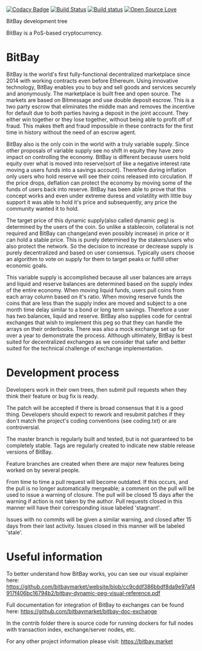 [![Codacy Badge](https://api.codacy.com/project/badge/Grade/1bac5bbdf2f64cfeb67092bef3e50d6f)](https://www.codacy.com/app/yshurik/bitbay-core?utm_source=github.com&utm_medium=referral&utm_content=bitbaymarket/bitbay-core&utm_campaign=badger)
[![Build Status](https://travis-ci.org/bitbaymarket/bitbay-core.svg?branch=master)](https://travis-ci.org/bitbaymarket/bitbay-core)
[![Build status](https://ci.appveyor.com/api/projects/status/qdy7pilwdtxehqhw?svg=true)](https://ci.appveyor.com/project/yshurik/bitbay-core)
[![Open Source Love](https://badges.frapsoft.com/os/mit/mit.svg?v=102)](https://github.com/bitbaymarket/bitbay-core/blob/master/COPYING)


BitBay development tree

BitBay is a PoS-based cryptocurrency.

BitBay
===========================

BitBay is the world's first fully-functional decentralized marketplace since 2014 with working contracts even before Ethereum. Using innovative technology, BitBay enables you to buy and sell goods and services securely and anonymously. The marketplace is built free and open source. The markets are based on Bitmessage and use double deposit escrow. This is a two party escrow that eliminates the middle man and removes the incentive for default due to both parties having a deposit in the joint account. They either win together or they lose together, without being able to profit off of fraud. This makes theft and fraud impossible in these contracts for the first time in history without the need of an escrow agent. 

BitBay also is the only coin in the world with a truly variable supply. Since other proposals of variable supply see no shift in equity they have zero impact on controlling the economy. BitBay is different because users hold equity over what is moved into reserve(sort of like a negative interest rate moving a users funds into a savings account). Therefore during inflation only users who hold reserve will see their coins released into circulation. If the price drops, deflation can protect the economy by moving some of the funds of users back into reserve. BitBay has been able to prove that this concept works and even under extreme duress and volatility with little buy support it was able to hold it's price and subsequently, any price the community wanted it to hold.

The target price of this dynamic supply(also called dynamic peg) is determined by the users of the coin. So unlike a stablecoin, collateral is not required and BitBay can change(and even possibly increase) in price or it can hold a stable price. This is purely determined by the stakers/users who also protect the network. So the decision to increase or decrease supply is purely decentralized and based on user consensus. Typically users choose an algorithm to vote on supply for them to target peaks or fulfill other economic goals.

This variable supply is accomplished because all user balances are arrays and liquid and reserve balances are determined based on the supply index of the entire economy. When moving liquid funds, users pull coins from each array column based on it's ratio. When moving reserve funds the coins that are less than the supply index are moved and subject to a one month time delay similar to a bond or long term savings. Therefore a user has two balances, liquid and reserve. BitBay also supplies code for central exchanges that wish to implement this peg so that they can handle the arrays on their orderbooks. There was also a mock exchange set up for over a year to demonstrate the process. Although ultimately, BitBay is best suited for decentralized exchanges as we consider that safer and better suited for the technical challenge of exchange implementation.

Development process
===========================

Developers work in their own trees, then submit pull requests when
they think their feature or bug fix is ready.

The patch will be accepted if there is broad consensus that it is a
good thing.  Developers should expect to rework and resubmit patches
if they don't match the project's coding conventions (see coding.txt)
or are controversial.

The master branch is regularly built and tested, but is not guaranteed
to be completely stable. Tags are regularly created to indicate new
stable release versions of BitBay.

Feature branches are created when there are major new features being
worked on by several people.

From time to time a pull request will become outdated. If this occurs, and
the pull is no longer automatically mergeable; a comment on the pull will
be used to issue a warning of closure. The pull will be closed 15 days
after the warning if action is not taken by the author. Pull requests closed
in this manner will have their corresponding issue labeled 'stagnant'.

Issues with no commits will be given a similar warning, and closed after
15 days from their last activity. Issues closed in this manner will be
labeled 'stale'.

Useful information
===========================

To better understand how BitBay works, you can see our visual explainer here:
https://github.com/bitbaymarket/website/blob/cc9cddf386bbdf8da9e97af4917f406bc16794b2/bitbay-dynamic-peg-visual-reference.pdf

Full documentation for integration of BitBay to exchanges can be found here: https://github.com/bitbaymarket/bitbay-doc-exchange

In the contrib folder there is source code for running dockers for full nodes with transaction index, exchange/server nodes, etc.

For any other project information please visit: https://bitbay.market
